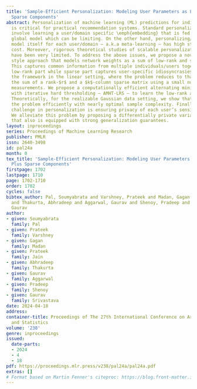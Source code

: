 ```yaml
---
title: 'Sample-Efficient Personalization: Modeling User Parameters as Low Rank Plus
  Sparse Components'
abstract: Personalization of machine learning (ML) predictions for individual users/domains/enterprises
  is critical for practical recommendation systems. Standard personalization approaches
  involve learning a user/domain specific \emph{embedding} that is fed into a fixed
  global model which can be limiting. On the other hand, personalizing/fine-tuning
  model itself for each user/domain — a.k.a meta-learning — has high storage/infrastructure
  cost. Moreover, rigorous theoretical studies of scalable personalization approaches
  have been very limited. To address the above issues, we propose a novel meta-learning
  style approach that models network weights as a sum of low-rank and sparse components.
  This captures common information from multiple individuals/users together in the
  low-rank part while sparse part captures user-specific idiosyncrasies. We then study
  the framework in the linear setting, where the problem reduces to that of estimating
  the sum of a rank-$r$ and a $k$-column sparse matrix using a small number of linear
  measurements. We propose a computationally efficient alternating minimization method
  with iterative hard thresholding — AMHT-LRS — to learn the low-rank and sparse part.
  Theoretically, for the realizable Gaussian data setting, we show that AMHT-LRS solves
  the problem efficiently with nearly optimal sample complexity. Finally, a significant
  challenge in personalization is ensuring privacy of each user’s sensitive data.
  We alleviate this problem by proposing a differentially private variant of our method
  that also is equipped with strong generalization guarantees.
layout: inproceedings
series: Proceedings of Machine Learning Research
publisher: PMLR
issn: 2640-3498
id: pal24a
month: 0
tex_title: 'Sample-Efficient Personalization: Modeling User Parameters as Low Rank
  Plus Sparse Components'
firstpage: 1702
lastpage: 1710
page: 1702-1710
order: 1702
cycles: false
bibtex_author: Pal, Soumyabrata and Varshney, Prateek and Madan, Gagan and Jain, Prateek
  and Thakurta, Abhradeep and Aggarwal, Gaurav and Shenoy, Pradeep and Srivastava,
  Gaurav
author:
- given: Soumyabrata
  family: Pal
- given: Prateek
  family: Varshney
- given: Gagan
  family: Madan
- given: Prateek
  family: Jain
- given: Abhradeep
  family: Thakurta
- given: Gaurav
  family: Aggarwal
- given: Pradeep
  family: Shenoy
- given: Gaurav
  family: Srivastava
date: 2024-04-18
address:
container-title: Proceedings of The 27th International Conference on Artificial Intelligence
  and Statistics
volume: '238'
genre: inproceedings
issued:
  date-parts:
  - 2024
  - 4
  - 18
pdf: https://proceedings.mlr.press/v238/pal24a/pal24a.pdf
extras: []
# Format based on Martin Fenner's citeproc: https://blog.front-matter.io/posts/citeproc-yaml-for-bibliographies/
---
```

